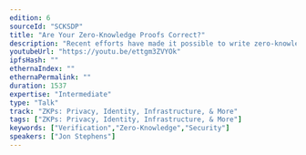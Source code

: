 ```yaml
---
edition: 6
sourceId: "SCKSDP"
title: "Are Your Zero-Knowledge Proofs Correct?"
description: "Recent efforts have made it possible to write zero-knowledge proofs without having deep expertise in cryptography. Nevertheless, these proofs can be subtly wrong and result in situations where the application erroneously “verifies” bogus information from an attacker. In this talk, we will give an overview of our research that can be used to reason about the correctness of zero-knowledge proofs and highlight some of the open-source tools that Veridise has developed to find bugs in ZK circuits."
youtubeUrl: "https://youtu.be/ettgm3ZVYOk"
ipfsHash: ""
ethernaIndex: ""
ethernaPermalink: ""
duration: 1537
expertise: "Intermediate"
type: "Talk"
track: "ZKPs: Privacy, Identity, Infrastructure, & More"
tags: ["ZKPs: Privacy, Identity, Infrastructure, & More"]
keywords: ["Verification","Zero-Knowledge","Security"]
speakers: ["Jon Stephens"]
---
```

